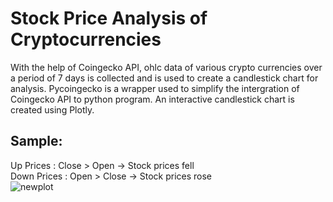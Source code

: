 # Stock Price Analysis of Cryptocurrencies

With the help of Coingecko API, ohlc data of various crypto currencies over a period of 7 days is collected and is used to create a candlestick chart for analysis.
Pycoingecko is a wrapper used to simplify the intergration of Coingecko API to python program. An interactive candlestick chart is created using Plotly.

## Sample:

Up Prices   : Close > Open -> Stock prices fell  
Down Prices : Open > Close -> Stock prices rose  
![newplot](https://github.com/AravindR97/Bitcoin-repo/assets/132665408/66bdab63-be33-4228-8f27-704aaadf5c13)
